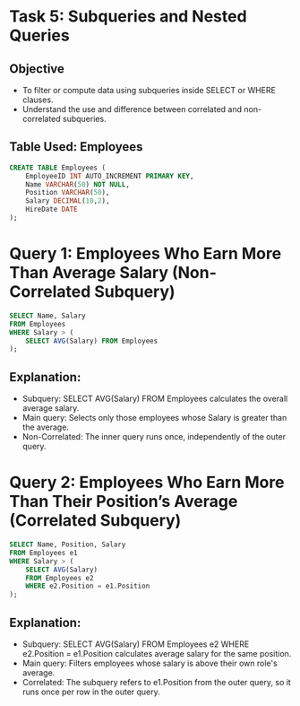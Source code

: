 #  Task 5: Subqueries and Nested Queries

## Objective
- To filter or compute data using subqueries inside SELECT or WHERE clauses.
- Understand the use and difference between correlated and non-correlated subqueries.

## Table Used: Employees

```sql
CREATE TABLE Employees (
    EmployeeID INT AUTO_INCREMENT PRIMARY KEY,
    Name VARCHAR(50) NOT NULL,
    Position VARCHAR(50),
    Salary DECIMAL(10,2),
    HireDate DATE
);
```

# Query 1: Employees Who Earn More Than Average Salary (Non-Correlated Subquery)

```sql
SELECT Name, Salary 
FROM Employees
WHERE Salary > (
    SELECT AVG(Salary) FROM Employees
);

```

## Explanation:
- Subquery: SELECT AVG(Salary) FROM Employees calculates the overall average salary.
- Main query: Selects only those employees whose Salary is greater than the average.
- Non-Correlated: The inner query runs once, independently of the outer query.

# Query 2: Employees Who Earn More Than Their Position’s Average (Correlated Subquery)

```sql
SELECT Name, Position, Salary
FROM Employees e1
WHERE Salary > (
    SELECT AVG(Salary) 
    FROM Employees e2
    WHERE e2.Position = e1.Position
);

```

## Explanation:
- Subquery: SELECT AVG(Salary) FROM Employees e2 WHERE e2.Position = e1.Position calculates average salary for the same position.
- Main query: Filters employees whose salary is above their own role's average.
- Correlated: The subquery refers to e1.Position from the outer query, so it runs once per row in the outer query.

